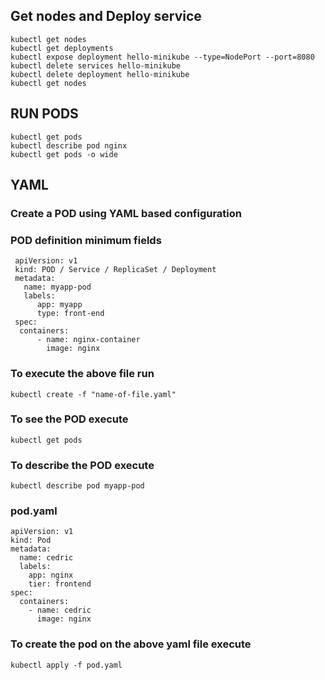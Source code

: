 ## Get nodes and Deploy service
```
kubectl get nodes
kubectl get deployments
kubectl expose deployment hello-minikube --type=NodePort --port=8080
kubectl delete services hello-minikube
kubectl delete deployment hello-minikube
kubectl get nodes
```

## RUN PODS
```
kubectl get pods
kubectl describe pod nginx
kubectl get pods -o wide
```

## YAML
### Create a POD using YAML based configuration
### POD definition minimum fields
```
 apiVersion: v1
 kind: POD / Service / ReplicaSet / Deployment
 metadata:
   name: myapp-pod
   labels:
      app: myapp
      type: front-end
 spec:
  containers:
      - name: nginx-container
        image: nginx
```
### To execute the above file run
```
kubectl create -f "name-of-file.yaml"
```
### To see the POD execute
```
kubectl get pods
```
### To describe the POD execute
```
kubectl describe pod myapp-pod
```
### pod.yaml
```
apiVersion: v1
kind: Pod
metadata:
  name: cedric
  labels:
    app: nginx
    tier: frontend
spec:
  containers:
    - name: cedric
      image: nginx
```
### To create the pod on the above yaml file execute
```
kubectl apply -f pod.yaml
```


